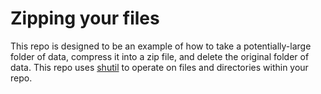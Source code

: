 # Zipping your files
This repo is designed to be an example of how to take a potentially-large folder of data, compress it into a zip file, and delete the original folder of data. This repo uses [shutil](https://docs.python.org/3/library/shutil.html) to operate on files and directories within your repo. 
 
